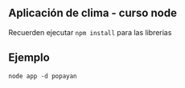 ## Aplicación de clima - curso node

Recuerden ejecutar ```npm install``` para las librerias

## Ejemplo

```node app -d popayan```